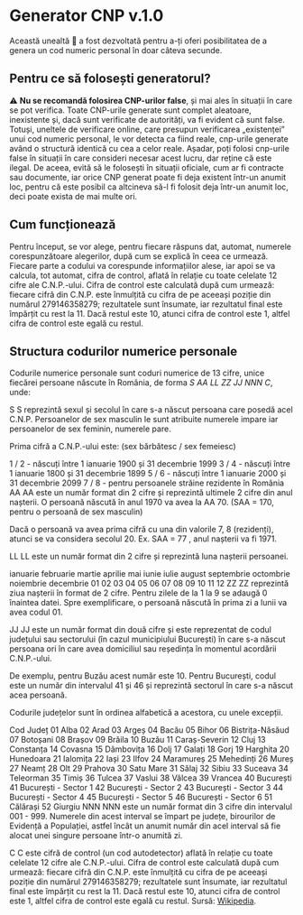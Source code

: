 # Generator CNP v.1.0
Această unealtă 🔨 a fost dezvoltată pentru a-ți oferi posibilitatea de a genera un cod numeric personal în doar câteva secunde.
## Pentru ce să folosești generatorul?
⚠️ **Nu se recomandă folosirea CNP-urilor false**, și mai ales în situații în care se pot verifica. Toate CNP-urile generate sunt complet aleatoare, inexistente și, dacă sunt verificate de autorități, va fi evident că sunt false. Totuși, uneltele de verificare online, care presupun verificarea „existenței” unui cod numeric personal, le vor detecta ca fiind reale, cnp-urile generate având o structură identică cu cea a celor reale. Așadar, poți folosi cnp-urile false în situații în care consideri necesar acest lucru, dar reține că este ilegal. De aceea, evită să le folosești în situații oficiale, cum ar fi contracte sau documente, iar orice CNP generat poate fi deja existent într-un anumit loc, pentru că este posibil ca altcineva să-l fi folosit deja într-un anumit loc, deci poate exista de mai multe ori.
## Cum funcționează
Pentru început, se vor alege, pentru fiecare răspuns dat, automat, numerele corespunzătoare alegerilor, după cum se explică în ceea ce urmează. Fiecare parte a codului va corespunde informațiilor alese, iar apoi se va calcula, tot automat, cifra de control, aflată în relație cu toate celelate 12 cifre ale C.N.P.-ului. Cifra de control este calculată după cum urmează: fiecare cifră din C.N.P. este înmulțită cu cifra de pe aceeași poziție din numărul 279146358279; rezultatele sunt însumate, iar rezultatul final este împărțit cu rest la 11. Dacă restul este 10, atunci cifra de control este 1, altfel cifra de control este egală cu restul.

## Structura codurilor numerice personale
Codurile numerice personale sunt coduri numerice de 13 cifre, unice fiecărei persoane născute în România, de forma *S	AA	LL	ZZ	JJ	NNN	C*, unde:

S
S reprezintă sexul și secolul în care s-a născut persoana care posedă acel C.N.P. Persoanelor de sex masculin le sunt atribuite numerele impare iar persoanelor de sex feminin, numerele pare.

Prima cifră a C.N.P.-ului este: (sex bărbătesc / sex femeiesc)

1 / 2 - născuți între 1 ianuarie 1900 și 31 decembrie 1999
3 / 4 - născuți între 1 ianuarie 1800 și 31 decembrie 1899
5 / 6 - născuți între 1 ianuarie 2000 și 31 decembrie 2099
7 / 8 - pentru persoanele străine rezidente în România
AA
AA este un număr format din 2 cifre și reprezintă ultimele 2 cifre din anul nașterii. O persoană născută în anul 1970 va avea la AA 70. (SAA = 170, pentru o persoană de sex masculin)

Dacă o persoană va avea prima cifră cu una din valorile 7, 8 (rezidenți), atunci se va considera secolul 20. Ex. SAA = 77
, anul nașterii va fi 1971.

LL
LL este un număr format din 2 cifre și reprezintă luna nașterii persoanei.

ianuarie	februarie	martie	aprilie	mai	iunie	iulie	august	septembrie	octombrie	noiembrie	decembrie
01	02	03	04	05	06	07	08	09	10	11	12
ZZ
ZZ reprezintă ziua nașterii în format de 2 cifre. Pentru zilele de la 1 la 9 se adaugă 0 înaintea datei. Spre exemplificare, o persoană născută în prima zi a lunii va avea codul 01.

JJ
JJ este un număr format din două cifre și este reprezentat de codul județului sau sectorului (în cazul municipiului București) în care s-a născut persoana ori în care avea domiciliul sau reședința în momentul acordării C.N.P.-ului.

De exemplu, pentru Buzău acest număr este 10. Pentru București, codul este un număr din intervalul 41 și 46 și reprezintă sectorul în care s-a născut acea persoană.

Codurile județelor sunt în ordinea alfabetică a acestora, cu unele excepții.

Cod	Județ
01	Alba
02	Arad
03	Argeș
04	Bacău
05	Bihor
06	Bistrița-Năsăud
07	Botoșani
08	Brașov
09	Brăila
10	Buzău
11	Caraș-Severin
12	Cluj
13	Constanța
14	Covasna
15	Dâmbovița
16	Dolj
17	Galați
18	Gorj
19	Harghita
20	Hunedoara
21	Ialomița
22	Iași
23	Ilfov
24	Maramureș
25	Mehedinți
26	Mureș
27	Neamț
28	Olt
29	Prahova
30	Satu Mare
31	Sălaj
32	Sibiu
33	Suceava
34	Teleorman
35	Timiș
36	Tulcea
37	Vaslui
38	Vâlcea
39	Vrancea
40	București
41	București - Sector 1
42	București - Sector 2
43	București - Sector 3
44	București - Sector 4
45	București - Sector 5
46	București - Sector 6
51	Călărași
52	Giurgiu
NNN
NNN este un număr format din 3 cifre din intervalul 001 - 999. Numerele din acest interval se împart pe județe, birourilor de Evidență a Populației, astfel încât un anumit număr din acel interval să fie alocat unei singure persoane într-o anumită zi.

C
C este cifră de control (un cod autodetector) aflată în relație cu toate celelate 12 cifre ale C.N.P.-ului. Cifra de control este calculată după cum urmează: fiecare cifră din C.N.P. este înmulțită cu cifra de pe aceeași poziție din numărul 279146358279; rezultatele sunt însumate, iar rezultatul final este împărțit cu rest la 11. Dacă restul este 10, atunci cifra de control este 1, altfel cifra de control este egală cu restul. Sursă: [Wikipedia](https://ro.wikipedia.org/wiki/Cod_numeric_personal).
